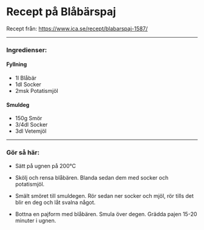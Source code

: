 # Recept på Blåbärspaj
Recept från: https://www.ica.se/recept/blabarspaj-1587/

_____________________________________________________________________________________________________________

### Ingredienser:

#### Fyllning
- 1l Blåbär
- 1dl Socker
- 2msk Potatismjöl

#### Smuldeg
- 150g Smör
- 3/4dl Socker
- 3dl Vetemjöl

_____________________________________________________________________________________________________________

### Gör så här:
- Sätt på ugnen på 200°C

- Skölj och rensa blåbären. Blanda sedan dem med socker och potatismjöl.

- Smält smöret till smuldegen. Rör sedan ner socker och mjöl, rör tills det blir en deg och låt svalna något.

- Bottna en pajform med blåbären. Smula över degen. Grädda pajen 15-20 minuter i ugnen.
